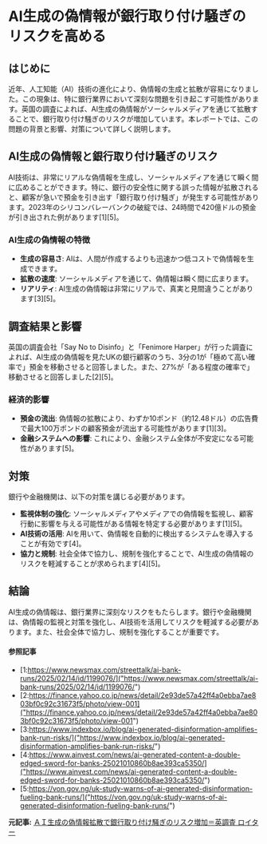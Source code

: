 # AI生成の偽情報が銀行取り付け騒ぎのリスクを高める

## はじめに

近年、人工知能（AI）技術の進化により、偽情報の生成と拡散が容易になりました。この現象は、特に銀行業界において深刻な問題を引き起こす可能性があります。英国の調査によれば、AI生成の偽情報がソーシャルメディアを通じて拡散することで、銀行取り付け騒ぎのリスクが増加しています。本レポートでは、この問題の背景と影響、対策について詳しく説明します。

## AI生成の偽情報と銀行取り付け騒ぎのリスク

AI技術は、非常にリアルな偽情報を生成し、ソーシャルメディアを通じて瞬く間に広めることができます。特に、銀行の安全性に関する誤った情報が拡散されると、顧客が急いで預金を引き出す「銀行取り付け騒ぎ」が発生する可能性があります。2023年のシリコンバレーバンクの破綻では、24時間で420億ドルの預金が引き出された例があります[1][5]。

### AI生成の偽情報の特徴

- **生成の容易さ**: AIは、人間が作成するよりも迅速かつ低コストで偽情報を生成できます。
- **拡散の速度**: ソーシャルメディアを通じて、偽情報は瞬く間に広まります。
- **リアリティ**: AI生成の偽情報は非常にリアルで、真実と見間違うことがあります[3][5]。

## 調査結果と影響

英国の調査会社「Say No to Disinfo」と「Fenimore Harper」が行った調査によれば、AI生成の偽情報を見たUKの銀行顧客のうち、3分の1が「極めて高い確率で」預金を移動させると回答しました。また、27%が「ある程度の確率で」移動させると回答しました[2][5]。

### 経済的影響

- **預金の流出**: 偽情報の拡散により、わずか10ポンド（約12.48ドル）の広告費で最大100万ポンドの顧客預金が流出する可能性があります[1][3]。
- **金融システムへの影響**: これにより、金融システム全体が不安定になる可能性があります[5]。

## 対策

銀行や金融機関は、以下の対策を講じる必要があります。

- **監視体制の強化**: ソーシャルメディアやメディアでの偽情報を監視し、顧客行動に影響を与える可能性がある情報を特定する必要があります[1][5]。
- **AI技術の活用**: AIを用いて、偽情報を自動的に検出するシステムを導入することが有効です[4]。
- **協力と規制**: 社会全体で協力し、規制を強化することで、AI生成の偽情報のリスクを軽減することが求められます[4][5]。

## 結論

AI生成の偽情報は、銀行業界に深刻なリスクをもたらします。銀行や金融機関は、偽情報の監視と対策を強化し、AI技術を活用してリスクを軽減する必要があります。また、社会全体で協力し、規制を強化することが重要です。

#### 参照記事
- [1:https://www.newsmax.com/streettalk/ai-bank-runs/2025/02/14/id/1199076/]("https://www.newsmax.com/streettalk/ai-bank-runs/2025/02/14/id/1199076/")
- [2:https://finance.yahoo.co.jp/news/detail/2e93de57a42ff4a0ebba7ae803bf0c92c31673f5/photo/view-001]("https://finance.yahoo.co.jp/news/detail/2e93de57a42ff4a0ebba7ae803bf0c92c31673f5/photo/view-001")
- [3:https://www.indexbox.io/blog/ai-generated-disinformation-amplifies-bank-run-risks/]("https://www.indexbox.io/blog/ai-generated-disinformation-amplifies-bank-run-risks/")
- [4:https://www.ainvest.com/news/ai-generated-content-a-double-edged-sword-for-banks-25021010860b8ae393ca5350/]("https://www.ainvest.com/news/ai-generated-content-a-double-edged-sword-for-banks-25021010860b8ae393ca5350/")
- [5:https://von.gov.ng/uk-study-warns-of-ai-generated-disinformation-fueling-bank-runs/]("https://von.gov.ng/uk-study-warns-of-ai-generated-disinformation-fueling-bank-runs/")


**元記事:** [ＡＩ生成の偽情報拡散で銀行取り付け騒ぎのリスク増加＝英調査 ロイター](https://jp.reuters.com/markets/japan/GFKZ6CB4LVNZVO2MBLCELNII2U-2025-02-17/)